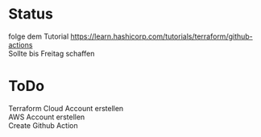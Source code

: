 # Status
folge dem Tutorial https://learn.hashicorp.com/tutorials/terraform/github-actions \
Sollte bis Freitag schaffen

# ToDo
Terraform Cloud Account erstellen \
AWS Account erstellen \
Create Github Action 
